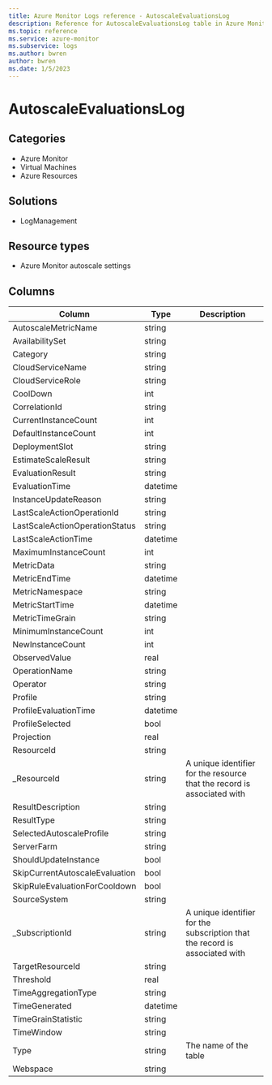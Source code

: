 ```yaml
---
title: Azure Monitor Logs reference - AutoscaleEvaluationsLog
description: Reference for AutoscaleEvaluationsLog table in Azure Monitor Logs.
ms.topic: reference
ms.service: azure-monitor
ms.subservice: logs
ms.author: bwren
author: bwren
ms.date: 1/5/2023
---
```


# AutoscaleEvaluationsLog

 

## Categories

- Azure Monitor
- Virtual Machines
- Azure Resources
## Solutions

- LogManagement
## Resource types

- Azure Monitor autoscale settings




## Columns

| Column | Type | Description |
| --- | --- | --- |
| AutoscaleMetricName | string |  |
| AvailabilitySet | string |  |
| Category | string |  |
| CloudServiceName | string |  |
| CloudServiceRole | string |  |
| CoolDown | int |  |
| CorrelationId | string |  |
| CurrentInstanceCount | int |  |
| DefaultInstanceCount | int |  |
| DeploymentSlot | string |  |
| EstimateScaleResult | string |  |
| EvaluationResult | string |  |
| EvaluationTime | datetime |  |
| InstanceUpdateReason | string |  |
| LastScaleActionOperationId | string |  |
| LastScaleActionOperationStatus | string |  |
| LastScaleActionTime | datetime |  |
| MaximumInstanceCount | int |  |
| MetricData | string |  |
| MetricEndTime | datetime |  |
| MetricNamespace | string |  |
| MetricStartTime | datetime |  |
| MetricTimeGrain | string |  |
| MinimumInstanceCount | int |  |
| NewInstanceCount | int |  |
| ObservedValue | real |  |
| OperationName | string |  |
| Operator | string |  |
| Profile | string |  |
| ProfileEvaluationTime | datetime |  |
| ProfileSelected | bool |  |
| Projection | real |  |
| ResourceId | string |  |
| _ResourceId | string | A unique identifier for the resource that the record is associated with |
| ResultDescription | string |  |
| ResultType | string |  |
| SelectedAutoscaleProfile | string |  |
| ServerFarm | string |  |
| ShouldUpdateInstance | bool |  |
| SkipCurrentAutoscaleEvaluation | bool |  |
| SkipRuleEvaluationForCooldown | bool |  |
| SourceSystem | string |  |
| _SubscriptionId | string | A unique identifier for the subscription that the record is associated with |
| TargetResourceId | string |  |
| Threshold | real |  |
| TimeAggregationType | string |  |
| TimeGenerated | datetime |  |
| TimeGrainStatistic | string |  |
| TimeWindow | string |  |
| Type | string | The name of the table |
| Webspace | string |  |
